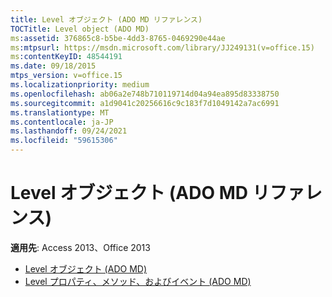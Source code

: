 ```yaml
---
title: Level オブジェクト (ADO MD リファレンス)
TOCTitle: Level object (ADO MD)
ms:assetid: 376865c8-b5be-4dd3-8765-0469290e44ae
ms:mtpsurl: https://msdn.microsoft.com/library/JJ249131(v=office.15)
ms:contentKeyID: 48544191
ms.date: 09/18/2015
mtps_version: v=office.15
ms.localizationpriority: medium
ms.openlocfilehash: ab06a2e748b710119714d04a94ea895d83338750
ms.sourcegitcommit: a1d9041c20256616c9c183f7d1049142a7ac6991
ms.translationtype: MT
ms.contentlocale: ja-JP
ms.lasthandoff: 09/24/2021
ms.locfileid: "59615306"
---
```

# <a name="level-object-ado-md-reference"></a>Level オブジェクト (ADO MD リファレンス)

**適用先**: Access 2013、Office 2013

- [Level オブジェクト (ADO MD)](level-object-ado-md.md)
- [Level プロパティ、メソッド、およびイベント (ADO MD)](level-properties-methods-and-events-ado-md.md)

